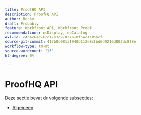 ```yaml
---
title: ProofHQ API
description: ProofHQ API
author: Becky
draft: Probably
feature: Workfront API, Workfront Proof
recommendations: noDisplay, noCatalog
exl-id: c4bac6ec-6cc1-43c8-8376-0f5ec118bbcf
source-git-commit: 417b8c081a1940b112e8cfbd6d9216d802dc8f8e
workflow-type: tm+mt
source-wordcount: '13'
ht-degree: 0%

---
```


# ProofHQ API

Deze sectie bevat de volgende subsecties:

* [Algemeen](../proofhq-api/general/general.md)
